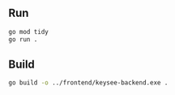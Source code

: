 ## Run
```bash
go mod tidy
go run .
```

## Build
```bash
go build -o ../frontend/keysee-backend.exe .
```
